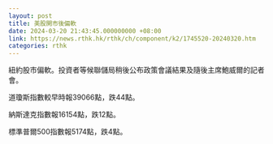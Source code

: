 ```yaml
---
layout: post
title: 美股開市後偏軟
date: 2024-03-20 21:43:45.000000000 +08:00
link: https://news.rthk.hk/rthk/ch/component/k2/1745520-20240320.htm
categories: rthk
---
```


紐約股市偏軟。投資者等候聯儲局稍後公布政策會議結果及隨後主席鮑威爾的記者會。

道瓊斯指數較早時報39066點，跌44點。

納斯達克指數報16154點，跌12點。

標準普爾500指數報5174點，跌4點。
